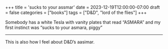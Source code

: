 +++
title = 'sucks to your assmar'
date = 2023-12-19T12:00:00-07:00
draft = false
categories = ["books"]
tags = ["D&D", "lord of the flies"]
+++

Somebody has a white Tesla with vanity plates that read “ASMARA” and my first instinct was “sucks to your asmara, piggy”

------

This is also how I feel about D&D’s aasimar.